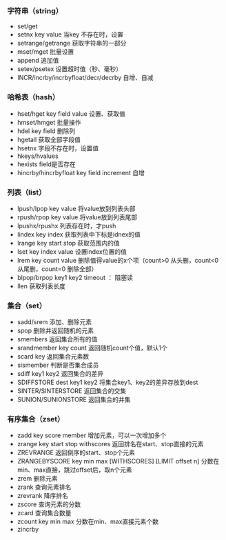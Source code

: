 
### 字符串（string）
- set/get
- setnx key value 当key 不存在时，设置
- setrange/getrange 获取字符串的一部分
- mset/mget 批量设置
- append 追加值
- setex/psetex 设置超时值（秒、毫秒）
- INCR/incrby/incrbyfloat/decr/decrby 自增、自减
    
### 哈希表（hash）
- hset/hget key field value 设置、获取值
- hmset/hmget 批量操作
- hdel key field 删除列
- hgetall 获取全部字段值
- hsetnx 字段不存在时，设置值
- hkeys/hvalues 
- hexists field是否存在
- hincrby/hincrbyfloat key field increment 自增
    
### 列表（list）
- lpush/lpop key value 将value放到列表头部
- rpush/rpop key value 将value放到列表尾部
- lpushx/rpushx 列表存在时，才push
- lindex key index 获取列表中下标是idnex的值
- lrange key start stop  获取范围内的值
- lset key index value 设置index位置的值
- lrem key count value 删除值得value的x个项（count>0 从头删，count<0 从尾删，count=0 删除全部）
- blpop/brpop key1 key2 timeout ： 阻塞读
- llen 获取列表长度
    
### 集合（set）
- sadd/srem 添加、删除元素
- spop 删除并返回随机的元素
- smembers 返回集合所有的值
- srandmember key count 返回随机count个值，默认1个
- scard key 返回集合元素数
- sismember 判断是否集合成员
- sdiff key1 key2 返回集合的差异
- SDIFFSTORE dest key1 key2 将集合key1、key2的差异存放到dest
- SINTER/SINTERSTORE 返回集合的交集
- SUNION/SUNIONSTORE 返回集合的并集

### 有序集合（zset）
- zadd key score member 增加元素，可以一次增加多个
- zrange key start stop withscores 返回排名在start、stop直接的元素
- ZREVRANGE 返回倒序的start、stop个元素
- ZRANGEBYSCORE key min max [WITHSCORES] [LIMIT offset n] 分数在min、max直接，跳过offset后，取n个元素
- zrem 删除元素
- zrank 查询元素排名
- zrevrank 降序排名
- zscore 查询元素的分数
- zcard 查询集合数量
- zcount key min max 分数在min、max直接元素个数
- zincrby 